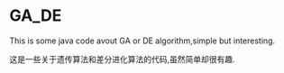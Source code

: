 # GA_DE
<p>This is some java code avout GA or DE algorithm,simple but interesting.</p>
<p>这是一些关于遗传算法和差分进化算法的代码,虽然简单却很有趣.</p>
